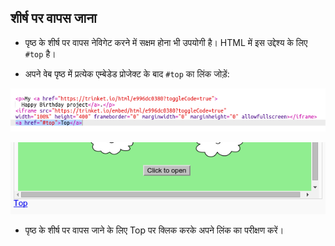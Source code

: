 ## शीर्ष पर वापस जाना

+ पृष्ठ के शीर्ष पर वापस नेविगेट करने में सक्षम होना भी उपयोगी है। HTML में इस उद्देश्य के लिए `#top` है।

+ अपने वेब पृष्ठ में प्रत्येक एम्बेडेड प्रोजेक्ट के बाद `#top` का लिंक जोड़ें:

![स्क्रीनशॉट](images/showcase-top-code.png)

![स्क्रीनशॉट](images/showcase-top-output.png)

+ पृष्ठ के शीर्ष पर वापस जाने के लिए Top पर क्लिक करके अपने लिंक का परीक्षण करें।